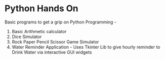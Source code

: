 # Python Hands On

Basic programs to get a grip on Python Programming -

1. Basic Arithmetic calculator
2. Dice Simulator
3. Rock Paper Pencil Scissor Game Simulator
4. Water Reminder Application - Uses Tkinter Lib to give hourly reminder to Drink Water via interactive GUI widgets
